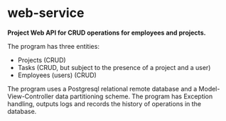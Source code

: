 # web-service

**Project Web API for CRUD operations for employees and projects.**

The program has three entities:
* Projects (CRUD)
* Tasks (CRUD, but subject to the presence of a project and a user)
* Employees (users) (CRUD)

The program uses a Postgresql relational remote database and a Model-View-Controller data partitioning scheme.
The program has Exception handling, outputs logs and records the history of operations in the database.